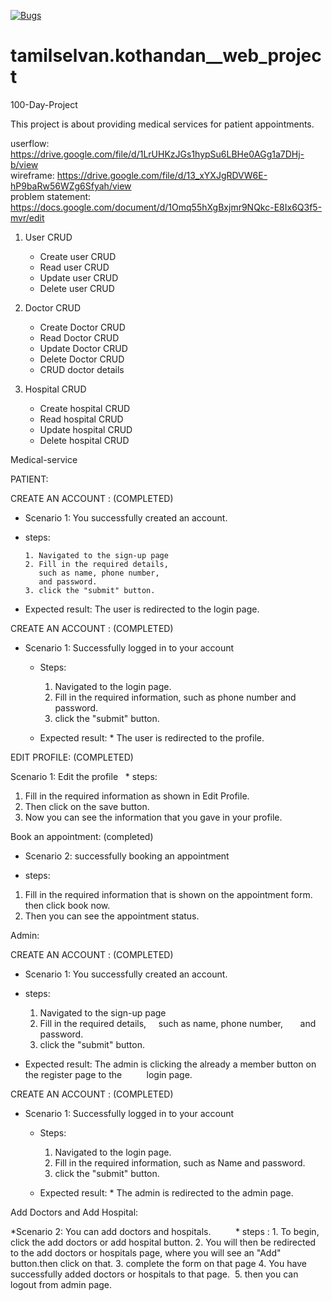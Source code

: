 [![Bugs](https://sonarcloud.io/api/project_badges/measure?project=fssa-batch3_tamilselvan.kothandan__web_project&metric=bugs)](https://sonarcloud.io/summary/new_code?id=fssa-batch3_tamilselvan.kothandan__web_project)
# tamilselvan.kothandan__web_project

100-Day-Project

This project is about providing medical services for patient appointments. 

userflow: https://drive.google.com/file/d/1LrUHKzJGs1hypSu6LBHe0AGg1a7DHj-b/view  
wireframe: https://drive.google.com/file/d/13_xYXJgRDVW6E-hP9baRw56WZg6Sfyah/view  
problem statement: https://docs.google.com/document/d/1Omq55hXgBxjmr9NQkc-E8Ix6Q3f5-mvr/edit  


 1. User CRUD
    - Create user CRUD
    - Read user CRUD
    - Update user CRUD
    - Delete user CRUD

 2. Doctor CRUD
    - Create Doctor CRUD
    - Read Doctor CRUD
    - Update Doctor CRUD
    - Delete Doctor CRUD
    - CRUD doctor details 

 3. Hospital CRUD  
     - Create hospital CRUD
     - Read hospital CRUD
     - Update hospital CRUD
     - Delete hospital CRUD

Medical-service

PATIENT:

CREATE AN ACCOUNT : (COMPLETED)

* Scenario 1: You successfully created an account.

* steps:

      1. Navigated to the sign-up page
      2. Fill in the required details, 
         such as name, phone number, 
         and password.
      3. click the "submit" button.
* Expected result:
         The user is redirected to the 
         login page.

CREATE AN ACCOUNT : (COMPLETED)

* Scenario 1: Successfully logged in to your account
     * Steps:
          1. Navigated to the login 
            page.
         2. Fill in the required 
            information, such as phone 
            number and password.
         3. click the "submit" button.

    * Expected result: 
          * The user is redirected 
                to the profile.


EDIT PROFILE: (COMPLETED)

Scenario 1: Edit the profile
  * steps:  
1. Fill in the required information as shown in Edit Profile.
2. Then click on the save button.
3. Now you can see the information that you gave in your profile.

Book an appointment: (completed)


* Scenario 2: successfully booking an appointment


* steps:


1. Fill in the required information that is shown on the appointment form.
then click book now.
3. Then you can see the appointment status.


Admin: 

CREATE AN ACCOUNT : (COMPLETED)


* Scenario 1: You successfully created an account.


* steps:

     1. Navigated to the sign-up page
     2. Fill in the required details,
         such as name, phone number,
         and password.
     3.  click the "submit" button.

* Expected result:
          The admin is clicking the already a member button on the register page to the
         login page.




CREATE AN ACCOUNT : (COMPLETED)

* Scenario 1: Successfully logged in to your account
     * Steps:
          1. Navigated to the login 
            page.
         2. Fill in the required 
            information, such as Name and password.
         3. click the "submit" button.

    * Expected result: 
          * The admin is redirected 
                to the admin page.



Add Doctors and Add Hospital:


*Scenario 2: You can add doctors and hospitals.
         * steps :
                    1. To begin, click the add doctors or add hospital button.
                    2. You will then be redirected to the add doctors or hospitals page, where you will see 
                        an "Add" button.then click on that.
                    3. complete the form on that page
                    4. You have successfully added doctors or hospitals to that page. 
                    5. then you can logout from admin page.


